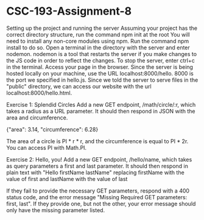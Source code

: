 # CSC-193-Assignment-8

Setting up the project and running the server
Assuming your project has the correct directory structure, run the command npm init at the root
You will need to install any non-core modules using npm. Run the command npm install <package-name> to do so.
Open a terminal in the directory with the server and enter nodemon. nodemon is a tool that restarts the server if you make changes to the JS code in order to reflect the changes.
To stop the server, enter ctrl+c in the terminal.
Access your page in the browser. Since the server is being hosted locally on your machine, use the URL localhost:8000/hello. 8000 is the port we specified in hello.js.
Since we told the server to serve files in the "public" directory, we can access our website with the url localhost:8000/hello.html.

Exercise 1: Splendid Circles
Add a new GET endpoint, /math/circle/:r, which takes a radius as a URL parameter. It should then respond in JSON with the area and circumference.

{"area": 3.14, "circumference": 6.28}


The area of a circle is PI * r * r, and the circumference is equal to PI * 2r. You can access PI with Math.PI.

Exercise 2: Hello, you!
Add a new GET endpoint, /hello/name, which takes as query parameters a first and last parameter. It should then respond in plain text with "Hello firstName lastName" replacing firstName with the value of first and lastName with the value of last

If they fail to provide the necessary GET parameters, respond with a 400 status code, and the error message "Missing Required GET parameters: first, last". If they provide one, but not the other, your error message should only have the missing parameter listed.
